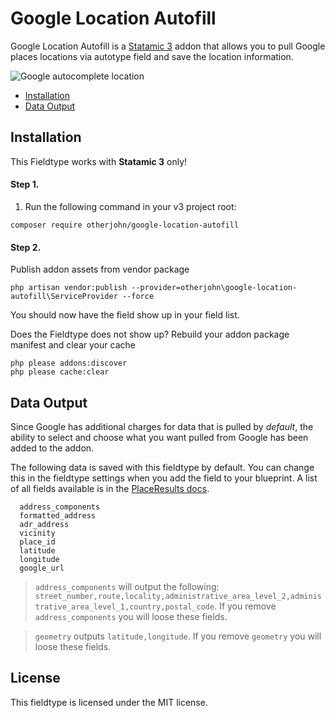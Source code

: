 # Google Location Autofill

Google Location Autofill is a [Statamic 3](https://statamic.com/) addon that allows you to pull Google places locations 
via autotype field and save the location information.

![Google autocomplete location](https://developers.google.com/maps/documentation/javascript/images/places-autocomplete-suggest.png)

- [Installation](#installation)
- [Data Output](#data_output)

## Installation
This Fieldtype works with **Statamic 3** only!

#### Step 1.
1. Run the following command in your v3 project root:

```
composer require otherjohn/google-location-autofill
```

#### Step 2. 
Publish addon assets from vendor package
```
php artisan vendor:publish --provider=otherjohn\google-location-autofill\ServiceProvider --force
```

You should now have the field show up in your field list.

Does the Fieldtype does not show up? Rebuild your addon package manifest and clear your cache
```
php please addons:discover
php please cache:clear
```

## Data Output

Since Google has additional charges for data that is pulled by *default*, the ability to select and choose what you want
pulled from Google has been added to the addon. 

The following data is saved with this fieldtype by default. You can change this in the fieldtype settings when you add 
the field to your blueprint. A list of all fields available is in the [PlaceResults docs](https://developers.google.com/maps/documentation/javascript/reference/places-service#PlaceResult).

```
  address_components
  formatted_address
  adr_address
  vicinity
  place_id
  latitude
  longitude
  google_url
```
> ```address_components``` will output the following: ``` street_number,route,locality,administrative_area_level_2,administrative_area_level_1,country,postal_code```. If you remove ```address_components``` you will loose these fields.

> ```geometry``` outputs ```latitude,longitude```. If you remove ```geometry``` you will loose these fields.


## License
This fieldtype is licensed under the MIT license.
